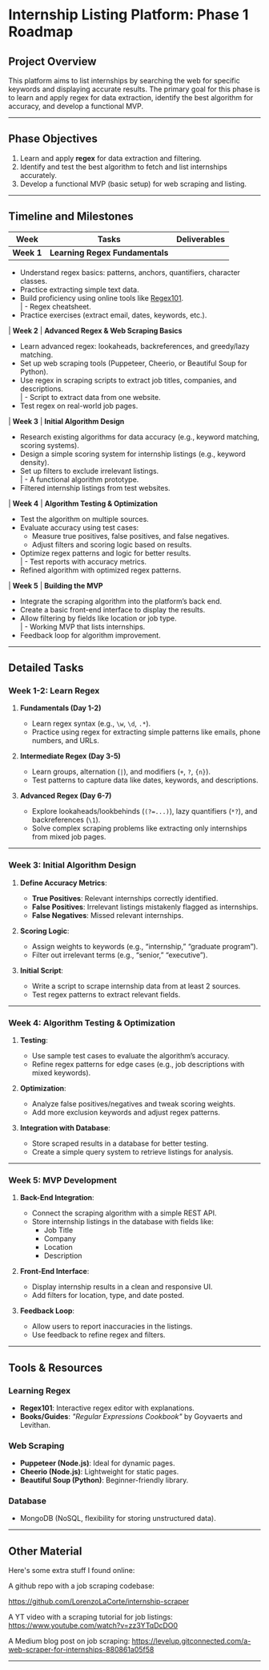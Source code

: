 # Internship Listing Platform: Phase 1 Roadmap

## **Project Overview**
This platform aims to list internships by searching the web for specific keywords and displaying accurate results. The primary goal for this phase is to learn and apply regex for data extraction, identify the best algorithm for accuracy, and develop a functional MVP.

---

## **Phase Objectives**
1. Learn and apply **regex** for data extraction and filtering.  
2. Identify and test the best algorithm to fetch and list internships accurately.  
3. Develop a functional MVP (basic setup) for web scraping and listing.  

---

## **Timeline and Milestones**

| **Week** | **Tasks** | **Deliverables** |  
|----------|-----------|------------------|  
| **Week 1** | **Learning Regex Fundamentals**  
- Understand regex basics: patterns, anchors, quantifiers, character classes.  
- Practice extracting simple text data.  
- Build proficiency using online tools like [Regex101](https://regex101.com).  
| - Regex cheatsheet.  
- Practice exercises (extract email, dates, keywords, etc.).  

| **Week 2** | **Advanced Regex & Web Scraping Basics**  
- Learn advanced regex: lookaheads, backreferences, and greedy/lazy matching.  
- Set up web scraping tools (Puppeteer, Cheerio, or Beautiful Soup for Python).  
- Use regex in scraping scripts to extract job titles, companies, and descriptions.  
| - Script to extract data from one website.  
- Test regex on real-world job pages.  

| **Week 3** | **Initial Algorithm Design**  
- Research existing algorithms for data accuracy (e.g., keyword matching, scoring systems).  
- Design a simple scoring system for internship listings (e.g., keyword density).  
- Set up filters to exclude irrelevant listings.  
| - A functional algorithm prototype.  
- Filtered internship listings from test websites.  

| **Week 4** | **Algorithm Testing & Optimization**  
- Test the algorithm on multiple sources.  
- Evaluate accuracy using test cases:  
   - Measure true positives, false positives, and false negatives.  
   - Adjust filters and scoring logic based on results.  
- Optimize regex patterns and logic for better results.  
| - Test reports with accuracy metrics.  
- Refined algorithm with optimized regex patterns.  

| **Week 5** | **Building the MVP**  
- Integrate the scraping algorithm into the platform’s back end.  
- Create a basic front-end interface to display the results.  
- Allow filtering by fields like location or job type.  
| - Working MVP that lists internships.  
- Feedback loop for algorithm improvement.  

---

## **Detailed Tasks**

### **Week 1-2: Learn Regex**
1. **Fundamentals (Day 1-2)**  
   - Learn regex syntax (e.g., `\w`, `\d`, `.*`).  
   - Practice using regex for extracting simple patterns like emails, phone numbers, and URLs.  

2. **Intermediate Regex (Day 3-5)**  
   - Learn groups, alternation (`|`), and modifiers (`+`, `?`, `{n}`).  
   - Test patterns to capture data like dates, keywords, and descriptions.  

3. **Advanced Regex (Day 6-7)**  
   - Explore lookaheads/lookbehinds (`(?=...)`), lazy quantifiers (`*?`), and backreferences (`\1`).  
   - Solve complex scraping problems like extracting only internships from mixed job pages.  

---

### **Week 3: Initial Algorithm Design**
1. **Define Accuracy Metrics**:  
   - **True Positives**: Relevant internships correctly identified.  
   - **False Positives**: Irrelevant listings mistakenly flagged as internships.  
   - **False Negatives**: Missed relevant internships.  

2. **Scoring Logic**:  
   - Assign weights to keywords (e.g., “internship,” “graduate program”).  
   - Filter out irrelevant terms (e.g., “senior,” “executive”).  

3. **Initial Script**:  
   - Write a script to scrape internship data from at least 2 sources.  
   - Test regex patterns to extract relevant fields.  

---

### **Week 4: Algorithm Testing & Optimization**
1. **Testing**:  
   - Use sample test cases to evaluate the algorithm’s accuracy.  
   - Refine regex patterns for edge cases (e.g., job descriptions with mixed keywords).  

2. **Optimization**:  
   - Analyze false positives/negatives and tweak scoring weights.  
   - Add more exclusion keywords and adjust regex patterns.  

3. **Integration with Database**:  
   - Store scraped results in a database for better testing.  
   - Create a simple query system to retrieve listings for analysis.  

---

### **Week 5: MVP Development**
1. **Back-End Integration**:  
   - Connect the scraping algorithm with a simple REST API.  
   - Store internship listings in the database with fields like:  
     - Job Title  
     - Company  
     - Location  
     - Description  

2. **Front-End Interface**:  
   - Display internship results in a clean and responsive UI.  
   - Add filters for location, type, and date posted.  

3. **Feedback Loop**:  
   - Allow users to report inaccuracies in the listings.  
   - Use feedback to refine regex and filters.  

---

## **Tools & Resources**

### **Learning Regex**
- **Regex101**: Interactive regex editor with explanations.  
- **Books/Guides**: *"Regular Expressions Cookbook"* by Goyvaerts and Levithan.  

### **Web Scraping**
- **Puppeteer (Node.js)**: Ideal for dynamic pages.  
- **Cheerio (Node.js)**: Lightweight for static pages.  
- **Beautiful Soup (Python)**: Beginner-friendly library.  

### **Database**
- MongoDB (NoSQL, flexibility for storing unstructured data).  

---

## **Other Material**
Here's some extra stuff I found online:

A github repo with a job scraping codebase:

https://github.com/LorenzoLaCorte/internship-scraper

A YT video with a scraping tutorial for job listings:
https://www.youtube.com/watch?v=zz3YTqDcDO0

A Medium blog post on job scraping:
https://levelup.gitconnected.com/a-web-scraper-for-internships-880861a05f58


---
